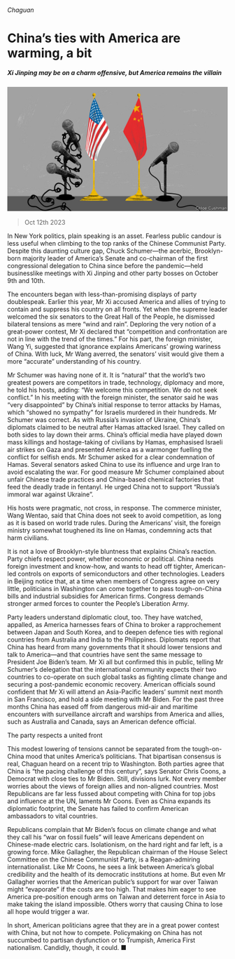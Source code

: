 ###### Chaguan

# China’s ties with America are warming, a bit 

##### Xi Jinping may be on a charm offensive, but America remains the villain 

![image](images/20231014_CND000.jpg) 

> Oct 12th 2023 

In New York politics, plain speaking is an asset. Fearless public candour is less useful when climbing to the top ranks of the Chinese Communist Party. Despite this daunting culture gap, Chuck Schumer—the acerbic, Brooklyn-born majority leader of America’s Senate and co-chairman of the first congressional delegation to China since before the pandemic—held businesslike meetings with Xi Jinping and other party bosses on October 9th and 10th.

The encounters began with less-than-promising displays of party doublespeak. Earlier this year, Mr Xi accused America and allies of trying to contain and suppress his country on all fronts. Yet when the supreme leader welcomed the six senators to the Great Hall of the People, he dismissed bilateral tensions as mere “wind and rain”. Deploring the very notion of a great-power contest, Mr Xi declared that “competition and confrontation are not in line with the trend of the times.” For his part, the foreign minister, Wang Yi, suggested that ignorance explains Americans’ growing wariness of China. With luck, Mr Wang averred, the senators’ visit would give them a more “accurate” understanding of his country.

Mr Schumer was having none of it. It is “natural” that the world’s two greatest powers are competitors in trade, technology, diplomacy and more, he told his hosts, adding: “We welcome this competition. We do not seek conflict.” In his meeting with the foreign minister, the senator said he was “very disappointed” by China’s initial response to terror attacks by Hamas, which “showed no sympathy” for Israelis murdered in their hundreds. Mr Schumer was correct. As with Russia’s invasion of Ukraine, China’s diplomats claimed to be neutral after Hamas attacked Israel. They called on both sides to lay down their arms. China’s official media have played down mass killings and hostage-taking of civilians by Hamas, emphasised Israeli air strikes on Gaza and presented America as a warmonger fuelling the conflict for selfish ends. Mr Schumer asked for a clear condemnation of Hamas. Several senators asked China to use its influence and urge Iran to avoid escalating the war. For good measure Mr Schumer complained about unfair Chinese trade practices and China-based chemical factories that feed the deadly trade in fentanyl. He urged China not to support “Russia’s immoral war against Ukraine”.

His hosts were pragmatic, not cross, in response. The commerce minister, Wang Wentao, said that China does not seek to avoid competition, as long as it is based on world trade rules. During the Americans’ visit, the foreign ministry somewhat toughened its line on Hamas, condemning acts that harm civilians. 

It is not a love of Brooklyn-style bluntness that explains China’s reaction. Party chiefs respect power, whether economic or political. China needs foreign investment and know-how, and wants to head off tighter, American-led controls on exports of semiconductors and other technologies. Leaders in Beijing notice that, at a time when members of Congress agree on very little, politicians in Washington can come together to pass tough-on-China bills and industrial subsidies for American firms. Congress demands stronger armed forces to counter the People’s Liberation Army. 

Party leaders understand diplomatic clout, too. They have watched, appalled, as America harnesses fears of China to broker a rapprochement between Japan and South Korea, and to deepen defence ties with regional countries from Australia and India to the Philippines. Diplomats report that China has heard from many governments that it should lower tensions and talk to America—and that countries have sent the same message to President Joe Biden’s team. Mr Xi all but confirmed this in public, telling Mr Schumer’s delegation that the international community expects their two countries to co-operate on such global tasks as fighting climate change and securing a post-pandemic economic recovery. American officials sound confident that Mr Xi will attend an Asia-Pacific leaders’ summit next month in San Francisco, and hold a side meeting with Mr Biden. For the past three months China has eased off from dangerous mid-air and maritime encounters with surveillance aircraft and warships from America and allies, such as Australia and Canada, says an American defence official.

The party respects a united front

This modest lowering of tensions cannot be separated from the tough-on-China mood that unites America’s politicians. That bipartisan consensus is real, Chaguan heard on a recent trip to Washington. Both parties agree that China is “the pacing challenge of this century”, says Senator Chris Coons, a Democrat with close ties to Mr Biden. Still, divisions lurk. Not every member worries about the views of foreign allies and non-aligned countries. Most Republicans are far less fussed about competing with China for top jobs and influence at the UN, laments Mr Coons. Even as China expands its diplomatic footprint, the Senate has failed to confirm American ambassadors to vital countries.

Republicans complain that Mr Biden’s focus on climate change and what they call his “war on fossil fuels” will leave Americans dependent on Chinese-made electric cars. Isolationism, on the hard right and far left, is a growing force. Mike Gallagher, the Republican chairman of the House Select Committee on the Chinese Communist Party, is a Reagan-admiring internationalist. Like Mr Coons, he sees a link between America’s global credibility and the health of its democratic institutions at home. But even Mr Gallagher worries that the American public’s support for war over Taiwan might “evaporate” if the costs are too high. That makes him eager to see America pre-position enough arms on Taiwan and deterrent force in Asia to make taking the island impossible. Others worry that causing China to lose all hope would trigger a war.

In short, American politicians agree that they are in a great power contest with China, but not how to compete. Policymaking on China has not succumbed to partisan dysfunction or to Trumpish, America First nationalism. Candidly, though, it could. ■






